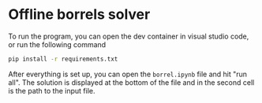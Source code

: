 # Offline borrels solver

To run the program, you can open the dev container in visual studio code, or run the following command

```bash
pip install -r requirements.txt
```

After everything is set up, you can open the `borrel.ipynb` file and hit "run all". The solution is displayed at the bottom of the file and in the second cell is the path to the input file.
